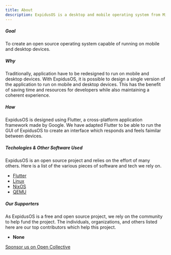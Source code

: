 ```yaml
---
title: About
description: ExpidusOS is a desktop and mobile operating system from Midstall Software designed to unify the mobile and desktop experience.
---
```


<div class="container-fluid pb-3">
  <div class="justify-content-center row">
    <div class="col col-auto col-lg-7 px-0">
      <h5 class="display-5 fw-bold py-3 text-center">Goal</h5>
      <p class="lead text-center">
        To create an open source operating system capable of running on mobile and desktop devices.
      </p>
    </div>
  </div>
</div>

<div class="container-fluid py-3">
  <div class="justify-content-center row">
    <div class="col col-auto col-lg-7 px-0">
      <h5 class="display-5 fw-bold py-3 text-center">Why</h5>
      <p class="lead text-center">
        Traditionally, application have to be redesigned to run on mobile and desktop devices.
        With ExpidusOS, it is possible to design a single version of the application to run on mobile and desktop devices.
        This has the benefit of saving time and resources for developers while also maintaining a coherent experience.
      </p>
    </div>
  </div>
</div>

<div class="container-fluid py-3">
  <div class="justify-content-center row">
    <div class="col col-auto col-lg-7 px-0">
      <h5 class="display-5 fw-bold py-3 text-center">How</h5>
      <p class="lead text-center">
        ExpidusOS is designed using Flutter, a cross-platform application framework made by Google.
        We have adapted Flutter to be able to run the GUI of ExpidusOS to create an interface which responds and feels faimilar between devices.
      </p>
    </div>
  </div>
</div>

<div class="container-fluid py-3">
  <div class="justify-content-center row">
    <div class="col col-auto col-lg-7 px-0">
      <h5 class="display-5 fw-bold py-3 text-center">Techologies & Other Software Used</h5>
      <p class="lead text-center">
        ExpidusOS is an open source project and relies on the effort of many others.
        Here is a list of the various pieces of software and tech we rely on.
      </p>
      <ul class="text-center list-group">
        <li class="list-group-item"><a href="https://flutter.dev">Flutter</a></li>
        <li class="list-group-item"><a href="https://kernel.org">Linux</a></li>
        <li class="list-group-item"><a href="https://nixos.org">NixOS</a></li>
        <li class="list-group-item"><a href="https://qemu.org">QEMU</a></li>
      </ul>
    </div>
  </div>
</div>

<div class="container-fluid py-3">
  <div class="justify-content-center row">
    <div class="col col-auto col-lg-7 px-0">
      <h5 class="display-5 fw-bold py-3 text-center">Our Supporters</h5>
      <p class="lead text-center">
        As ExpidusOS is a free and open source project, we rely on the community to help fund the project.
        The individuals, organizations, and others listed here are our top contributors which help this project.
      </p>
      <ul class="text-center list-group">
        <li class="list-group-item"><b>None</b></li>
      </ul>
      <p class="text-center">
        <a href="https://opencollective.com/expidusos" class="btn btn-primary mx-auto">Sponsor us on Open Collective</a>
      </p>
    </div>
  </div>
</div>
